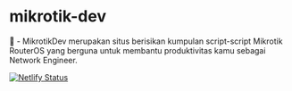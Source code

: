 # mikrotik-dev
🛜 - MikrotikDev merupakan situs berisikan kumpulan script-script Mikrotik RouterOS yang berguna untuk membantu produktivitas kamu sebagai Network Engineer.


[![Netlify Status](https://api.netlify.com/api/v1/badges/7c8f71d7-1326-486f-8258-0a794a80c025/deploy-status)](https://app.netlify.com/sites/mikrotikdev/deploys)
